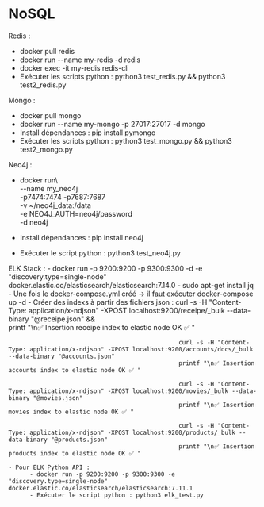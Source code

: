 # NoSQL

Redis :
  - docker pull redis
  - docker run --name my-redis -d redis
  - docker exec -it my-redis redis-cli
  - Exécuter les scripts python : python3 test_redis.py && python3 test2_redis.py 

Mongo :
  - docker pull mongo
  - docker run --name my-mongo -p 27017:27017 -d mongo
  - Install dépendances : pip install pymongo
  - Exécuter les scripts python : python3 test_mongo.py && python3 test2_mongo.py

Neo4j :
  - docker run\     
    \--name my_neo4j     
    \-p7474:7474 -p7687:7687     
    \-v ~/neo4j_data:/data     
    \-e NEO4J_AUTH=neo4j/password     
    \-d neo4j
    
  - Install dépendances : pip install neo4j
  - Exécuter le script python : python3 test_neo4j.py

ELK Stack :
    - docker run -p 9200:9200 -p 9300:9300 -d -e "discovery.type=single-node" docker.elastic.co/elasticsearch/elasticsearch:7.14.0
    - sudo apt-get install jq
    - Une fois le docker-compose.yml créé -> il faut exécuter docker-compose up -d
    - Créer des indexs à partir des fichiers json : curl -s -H "Content-Type: application/x-ndjson" -XPOST localhost:9200/receipe/_bulk --data-binary "@receipe.json" &&\
                                                    printf "\n✅ Insertion receipe index to elastic node OK ✅ "
                                                    
                                                    curl -s -H "Content-Type: application/x-ndjson" -XPOST localhost:9200/accounts/docs/_bulk --data-binary "@accounts.json"
                                                    printf "\n✅ Insertion accounts index to elastic node OK ✅ "
                                                    
                                                    curl -s -H "Content-Type: application/x-ndjson" -XPOST localhost:9200/movies/_bulk --data-binary "@movies.json"
                                                    printf "\n✅ Insertion movies index to elastic node OK ✅ "
                                                    
                                                    curl -s -H "Content-Type: application/x-ndjson" -XPOST localhost:9200/products/_bulk --data-binary "@products.json"
                                                    printf "\n✅ Insertion products index to elastic node OK ✅ "

    - Pour ELK Python API : 
          - docker run -p 9200:9200 -p 9300:9300 -e "discovery.type=single-node" docker.elastic.co/elasticsearch/elasticsearch:7.11.1
          - Exécuter le script python : python3 elk_test.py
                            
